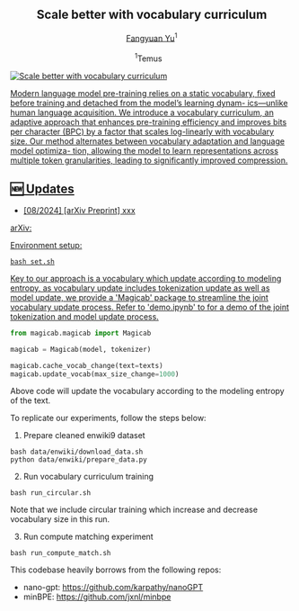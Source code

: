 <div align="center">
<h2 align="center">
   <b>Scale better with vocabulary curriculum</b>
</h2>

<div>
  <a target="_blank" href="https://scholar.google.com.sg/citations?user=GqZfs_IAAAAJ&hl=en">Fangyuan&nbsp;Yu</a><sup>1</sup>
</div>

<br />
<sup>1</sup>Temus&nbsp;&nbsp;&nbsp;
<br />
<div align="center">
    <a href="xxx" target="_blank">
</div>
</div>

![Scale better with vocabulary curriculum](assets/better-scale-vocab-curriculum.png)

Modern language model pre-training relies on a static
vocabulary, fixed before training and detached from the model’s learning dynam-
ics—unlike human language acquisition. We introduce a vocabulary curriculum,
an adaptive approach that enhances pre-training efficiency and improves bits per
character (BPC) by a factor that scales log-linearly with vocabulary size. Our
method alternates between vocabulary adaptation and language model optimiza-
tion, allowing the model to learn representations across multiple token granularities,
leading to significantly improved compression. 

## :new: Updates
- [08/2024] [arXiv Preprint] xxx


arXiv: 

Environment setup: 
```
bash set.sh
```

Key to our approach is a vocabulary which update according to modeling entropy, as vocabulary update includes tokenization update as well as model update, we provide a 'Magicab' package to streamline the joint vocabulary update process. Refer to 'demo.ipynb' to for a demo of the joint tokenization and model update process. 

```python
from magicab.magicab import Magicab

magicab = Magicab(model, tokenizer)

magicab.cache_vocab_change(text=texts)
magicab.update_vocab(max_size_change=1000)
```
Above code will update the vocabulary according to the modeling entropy of the text. 

To replicate our experiments, follow the steps below: 

1. Prepare cleaned enwiki9 dataset 
```
bash data/enwiki/download_data.sh
python data/enwiki/prepare_data.py
```

2. Run vocabulary curriculum training 
```
bash run_circular.sh
```
Note that we include circular training which increase and decrease vocabulary size in this run. 

3. Run compute matching experiment 
```
bash run_compute_match.sh
```

This codebase heavily borrows from the following repos: 
- nano-gpt: https://github.com/karpathy/nanoGPT
- minBPE: https://github.com/jxnl/minbpe